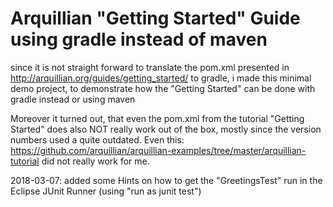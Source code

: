 # Arquillian "Getting Started" Guide using gradle instead of maven
since it is not straight forward to translate the pom.xml presented in http://arquillian.org/guides/getting_started/ to gradle, i made this minimal demo project, to demonstrate how the "Getting Started" can be done with gradle instead or using maven

Moreover it turned out, that even the pom.xml from the tutorial "Getting Started" does also NOT really work out of the box, mostly since the version numbers used a quite outdated. Even this:  https://github.com/arquillian/arquillian-examples/tree/master/arquillian-tutorial  did not really work for me.

2018-03-07: added some Hints on how to get the "GreetingsTest" run in the Eclipse JUnit Runner (using "run as junit test")
